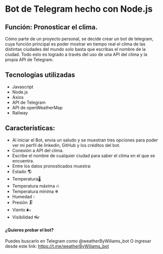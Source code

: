 # Bot de Telegram hecho con Node.js
## Función: Pronosticar el clima.
Cómo parte de un proyecto personal, se decide crear un bot de telegram, cuya función principal es poder mostrar en tiempo real el clima de las distintas ciudades del mundo solo basta que escribas el nombre de la ciudad. Todo esto es logrado a través del uso de una API del clima y la propia API de Telegram.
## Tecnologías utilizadas
- Javascript
- Node.js
- Axios
- API de Telegram
- API de openWeatherMap
- Railway

## Características:

- Al iniciar el Bot, envía un saludo y se muestran tres opciones para poder ver mi perfil de linkedin, GitHub y los créditos del bot.
- Conexión a API del clima.
- Escribe el nombre de cualquier ciudad para saber el clima en el que se encuentra.
- Entre los datos pronosticados muestra:
- Estado 🌎
- Temperatura🌡
- Temperatura máxima 🔥
- Temperatura mínima ❄
- Humedad 💧
- Presión 🗜️
- Viento 🌬
- Visibilidad 👓

#### ¿Quieres probar el bot?
Puedes buscarlo en Telegram como @weatherByWiliams_bot
O ingresar desde este link: https://t.me/weatherByWiliams_bot